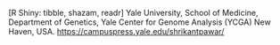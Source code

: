 [R Shiny: tibble, shazam, readr]
Yale University, School of Medicine, Department of Genetics, Yale Center for Genome Analysis (YCGA) New Haven, USA.
https://campuspress.yale.edu/shrikantpawar/
